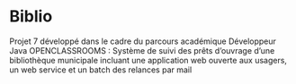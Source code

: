 # Biblio
Projet 7 développé dans le cadre du parcours académique Développeur Java OPENCLASSROOMS : Système de suivi des prêts d’ouvrage d’une bibliothèque municipale incluant une application web ouverte aux usagers, un web service et un batch des relances par mail 
